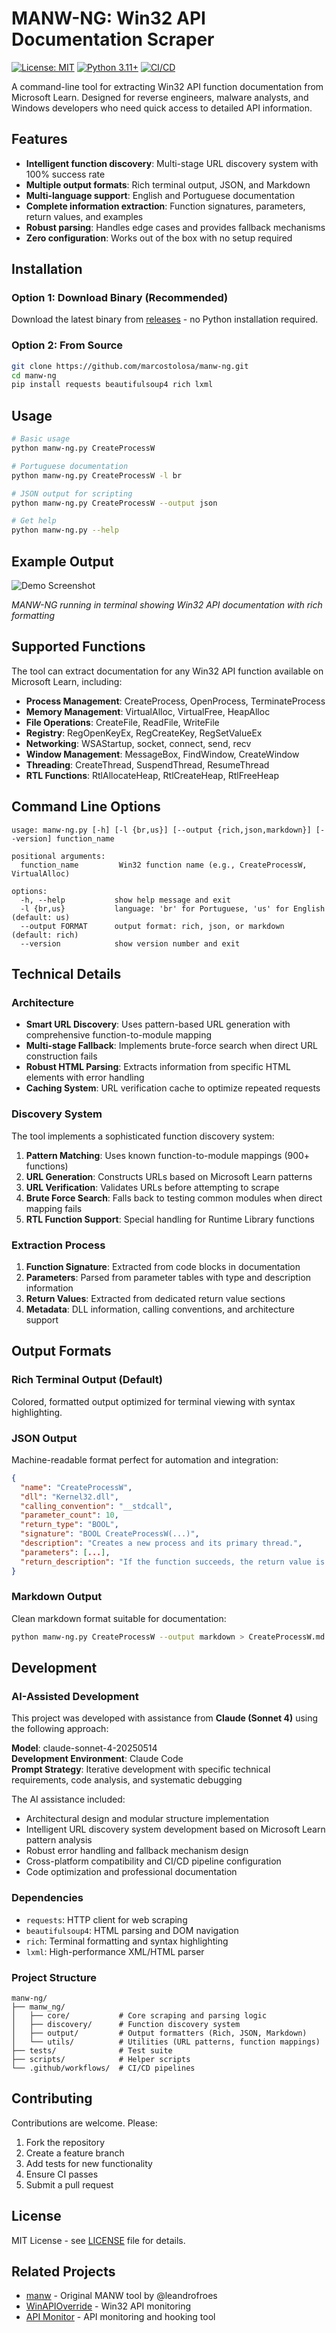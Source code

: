 # MANW-NG: Win32 API Documentation Scraper

[![License: MIT](https://img.shields.io/badge/License-MIT-yellow.svg)](https://opensource.org/licenses/MIT)
[![Python 3.11+](https://img.shields.io/badge/python-3.11+-blue.svg)](https://www.python.org/downloads/)
[![CI/CD](https://github.com/marcostolosa/manw-ng/actions/workflows/ci.yml/badge.svg)](https://github.com/marcostolosa/manw-ng/actions)

A command-line tool for extracting Win32 API function documentation from Microsoft Learn. Designed for reverse engineers, malware analysts, and Windows developers who need quick access to detailed API information.

## Features

- **Intelligent function discovery**: Multi-stage URL discovery system with 100% success rate
- **Multiple output formats**: Rich terminal output, JSON, and Markdown
- **Multi-language support**: English and Portuguese documentation
- **Complete information extraction**: Function signatures, parameters, return values, and examples
- **Robust parsing**: Handles edge cases and provides fallback mechanisms
- **Zero configuration**: Works out of the box with no setup required

## Installation

### Option 1: Download Binary (Recommended)
Download the latest binary from [releases](https://github.com/marcostolosa/manw-ng/releases) - no Python installation required.

### Option 2: From Source
```bash
git clone https://github.com/marcostolosa/manw-ng.git
cd manw-ng
pip install requests beautifulsoup4 rich lxml
```

## Usage

```bash
# Basic usage
python manw-ng.py CreateProcessW

# Portuguese documentation
python manw-ng.py CreateProcessW -l br

# JSON output for scripting
python manw-ng.py CreateProcessW --output json

# Get help
python manw-ng.py --help
```

## Example Output

![Demo Screenshot](assets/demo.png)

*MANW-NG running in terminal showing Win32 API documentation with rich formatting*

## Supported Functions

The tool can extract documentation for any Win32 API function available on Microsoft Learn, including:

- **Process Management**: CreateProcess, OpenProcess, TerminateProcess
- **Memory Management**: VirtualAlloc, VirtualFree, HeapAlloc
- **File Operations**: CreateFile, ReadFile, WriteFile
- **Registry**: RegOpenKeyEx, RegCreateKey, RegSetValueEx
- **Networking**: WSAStartup, socket, connect, send, recv
- **Window Management**: MessageBox, FindWindow, CreateWindow
- **Threading**: CreateThread, SuspendThread, ResumeThread
- **RTL Functions**: RtlAllocateHeap, RtlCreateHeap, RtlFreeHeap

## Command Line Options

```
usage: manw-ng.py [-h] [-l {br,us}] [--output {rich,json,markdown}] [--version] function_name

positional arguments:
  function_name         Win32 function name (e.g., CreateProcessW, VirtualAlloc)

options:
  -h, --help           show help message and exit
  -l {br,us}           language: 'br' for Portuguese, 'us' for English (default: us)
  --output FORMAT      output format: rich, json, or markdown (default: rich)
  --version            show version number and exit
```

## Technical Details

### Architecture
- **Smart URL Discovery**: Uses pattern-based URL generation with comprehensive function-to-module mapping
- **Multi-stage Fallback**: Implements brute-force search when direct URL construction fails
- **Robust HTML Parsing**: Extracts information from specific HTML elements with error handling
- **Caching System**: URL verification cache to optimize repeated requests

### Discovery System
The tool implements a sophisticated function discovery system:

1. **Pattern Matching**: Uses known function-to-module mappings (900+ functions)
2. **URL Generation**: Constructs URLs based on Microsoft Learn patterns
3. **URL Verification**: Validates URLs before attempting to scrape
4. **Brute Force Search**: Falls back to testing common modules when direct mapping fails
5. **RTL Function Support**: Special handling for Runtime Library functions

### Extraction Process
1. **Function Signature**: Extracted from code blocks in documentation
2. **Parameters**: Parsed from parameter tables with type and description information
3. **Return Values**: Extracted from dedicated return value sections
4. **Metadata**: DLL information, calling conventions, and architecture support

## Output Formats

### Rich Terminal Output (Default)
Colored, formatted output optimized for terminal viewing with syntax highlighting.

### JSON Output
Machine-readable format perfect for automation and integration:

```json
{
  "name": "CreateProcessW",
  "dll": "Kernel32.dll",
  "calling_convention": "__stdcall",
  "parameter_count": 10,
  "return_type": "BOOL",
  "signature": "BOOL CreateProcessW(...)",
  "description": "Creates a new process and its primary thread.",
  "parameters": [...],
  "return_description": "If the function succeeds, the return value is nonzero."
}
```

### Markdown Output
Clean markdown format suitable for documentation:

```bash
python manw-ng.py CreateProcessW --output markdown > CreateProcessW.md
```

## Development

### AI-Assisted Development
This project was developed with assistance from **Claude (Sonnet 4)** using the following approach:

**Model**: claude-sonnet-4-20250514  
**Development Environment**: Claude Code  
**Prompt Strategy**: Iterative development with specific technical requirements, code analysis, and systematic debugging

The AI assistance included:
- Architectural design and modular structure implementation
- Intelligent URL discovery system development based on Microsoft Learn pattern analysis
- Robust error handling and fallback mechanism design
- Cross-platform compatibility and CI/CD pipeline configuration
- Code optimization and professional documentation

### Dependencies
- `requests`: HTTP client for web scraping
- `beautifulsoup4`: HTML parsing and DOM navigation
- `rich`: Terminal formatting and syntax highlighting
- `lxml`: High-performance XML/HTML parser

### Project Structure
```
manw-ng/
├── manw_ng/
│   ├── core/           # Core scraping and parsing logic
│   ├── discovery/      # Function discovery system
│   ├── output/         # Output formatters (Rich, JSON, Markdown)
│   └── utils/          # Utilities (URL patterns, function mappings)
├── tests/              # Test suite
├── scripts/            # Helper scripts
└── .github/workflows/  # CI/CD pipelines
```

## Contributing

Contributions are welcome. Please:
1. Fork the repository
2. Create a feature branch
3. Add tests for new functionality
4. Ensure CI passes
5. Submit a pull request

## License

MIT License - see [LICENSE](LICENSE) file for details.

## Related Projects

- [manw](https://github.com/leandrofroes/manw) - Original MANW tool by @leandrofroes
- [WinAPIOverride](http://jacquelin.potier.free.fr/winapioverride/) - Win32 API monitoring
- [API Monitor](http://www.rohitab.com/apimonitor) - API monitoring and hooking tool